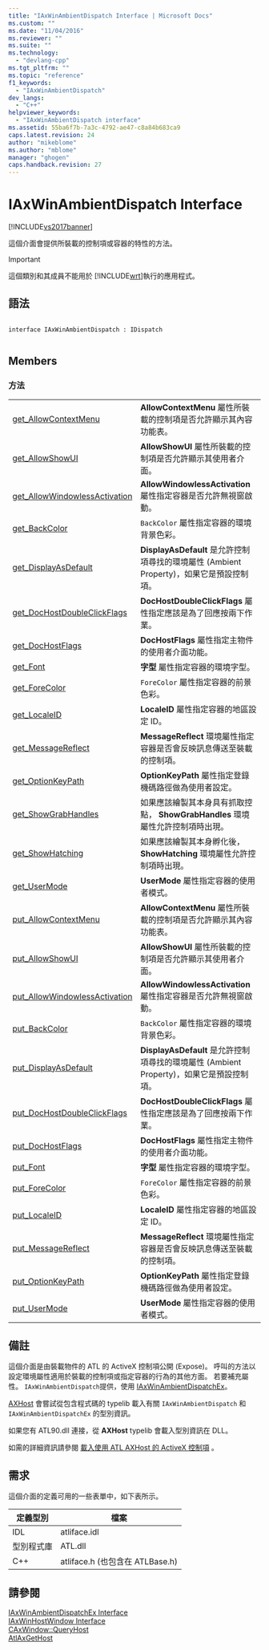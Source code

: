 ```yaml
---
title: "IAxWinAmbientDispatch Interface | Microsoft Docs"
ms.custom: ""
ms.date: "11/04/2016"
ms.reviewer: ""
ms.suite: ""
ms.technology: 
  - "devlang-cpp"
ms.tgt_pltfrm: ""
ms.topic: "reference"
f1_keywords: 
  - "IAxWinAmbientDispatch"
dev_langs: 
  - "C++"
helpviewer_keywords: 
  - "IAxWinAmbientDispatch interface"
ms.assetid: 55ba6f7b-7a3c-4792-ae47-c8a84b683ca9
caps.latest.revision: 24
author: "mikeblome"
ms.author: "mblome"
manager: "ghogen"
caps.handback.revision: 27
---
```

# IAxWinAmbientDispatch Interface
[!INCLUDE[vs2017banner](../../assembler/inline/includes/vs2017banner.md)]

這個介面會提供所裝載的控制項或容器的特性的方法。  
  
> [!IMPORTANT]
>  這個類別和其成員不能用於 [!INCLUDE[wrt](../../atl/reference/includes/wrt_md.md)]執行的應用程式。  
  
## 語法  
  
```  
  
interface IAxWinAmbientDispatch : IDispatch  
  
```  
  
## Members  
  
### 方法  
  
|||  
|-|-|  
|[get\_AllowContextMenu](../Topic/IAxWinAmbientDispatch::get_AllowContextMenu.md)|**AllowContextMenu** 屬性所裝載的控制項是否允許顯示其內容功能表。|  
|[get\_AllowShowUI](../Topic/IAxWinAmbientDispatch::get_AllowShowUI.md)|**AllowShowUI** 屬性所裝載的控制項是否允許顯示其使用者介面。|  
|[get\_AllowWindowlessActivation](../Topic/IAxWinAmbientDispatch::get_AllowWindowlessActivation.md)|**AllowWindowlessActivation** 屬性指定容器是否允許無視窗啟動。|  
|[get\_BackColor](../Topic/IAxWinAmbientDispatch::get_BackColor.md)|`BackColor` 屬性指定容器的環境背景色彩。|  
|[get\_DisplayAsDefault](../Topic/IAxWinAmbientDispatch::get_DisplayAsDefault.md)|**DisplayAsDefault** 是允許控制項尋找的環境屬性 \(Ambient Property\)，如果它是預設控制項。|  
|[get\_DocHostDoubleClickFlags](../Topic/IAxWinAmbientDispatch::get_DocHostDoubleClickFlags.md)|**DocHostDoubleClickFlags** 屬性指定應該是為了回應按兩下作業。|  
|[get\_DocHostFlags](../Topic/IAxWinAmbientDispatch::get_DocHostFlags.md)|**DocHostFlags** 屬性指定主物件的使用者介面功能。|  
|[get\_Font](../Topic/IAxWinAmbientDispatch::get_Font.md)|**字型** 屬性指定容器的環境字型。|  
|[get\_ForeColor](../Topic/IAxWinAmbientDispatch::get_ForeColor.md)|`ForeColor` 屬性指定容器的前景色彩。|  
|[get\_LocaleID](../Topic/IAxWinAmbientDispatch::get_LocaleID.md)|**LocaleID** 屬性指定容器的地區設定 ID。|  
|[get\_MessageReflect](../Topic/IAxWinAmbientDispatch::get_MessageReflect.md)|**MessageReflect** 環境屬性指定容器是否會反映訊息傳送至裝載的控制項。|  
|[get\_OptionKeyPath](../Topic/IAxWinAmbientDispatch::get_OptionKeyPath.md)|**OptionKeyPath** 屬性指定登錄機碼路徑做為使用者設定。|  
|[get\_ShowGrabHandles](../Topic/IAxWinAmbientDispatch::get_ShowGrabHandles.md)|如果應該繪製其本身具有抓取控點， **ShowGrabHandles** 環境屬性允許控制項時出現。|  
|[get\_ShowHatching](../Topic/IAxWinAmbientDispatch::get_ShowHatching.md)|如果應該繪製其本身孵化後， **ShowHatching** 環境屬性允許控制項時出現。|  
|[get\_UserMode](../Topic/IAxWinAmbientDispatch::get_UserMode.md)|**UserMode** 屬性指定容器的使用者模式。|  
|[put\_AllowContextMenu](../Topic/IAxWinAmbientDispatch::put_AllowContextMenu.md)|**AllowContextMenu** 屬性所裝載的控制項是否允許顯示其內容功能表。|  
|[put\_AllowShowUI](../Topic/IAxWinAmbientDispatch::put_AllowShowUI.md)|**AllowShowUI** 屬性所裝載的控制項是否允許顯示其使用者介面。|  
|[put\_AllowWindowlessActivation](../Topic/IAxWinAmbientDispatch::put_AllowWindowlessActivation.md)|**AllowWindowlessActivation** 屬性指定容器是否允許無視窗啟動。|  
|[put\_BackColor](../Topic/IAxWinAmbientDispatch::put_BackColor.md)|`BackColor` 屬性指定容器的環境背景色彩。|  
|[put\_DisplayAsDefault](../Topic/IAxWinAmbientDispatch::put_DisplayAsDefault.md)|**DisplayAsDefault** 是允許控制項尋找的環境屬性 \(Ambient Property\)，如果它是預設控制項。|  
|[put\_DocHostDoubleClickFlags](../Topic/IAxWinAmbientDispatch::put_DocHostDoubleClickFlags.md)|**DocHostDoubleClickFlags** 屬性指定應該是為了回應按兩下作業。|  
|[put\_DocHostFlags](../Topic/IAxWinAmbientDispatch::put_DocHostFlags.md)|**DocHostFlags** 屬性指定主物件的使用者介面功能。|  
|[put\_Font](../Topic/IAxWinAmbientDispatch::put_Font.md)|**字型** 屬性指定容器的環境字型。|  
|[put\_ForeColor](../Topic/IAxWinAmbientDispatch::put_ForeColor.md)|`ForeColor` 屬性指定容器的前景色彩。|  
|[put\_LocaleID](../Topic/IAxWinAmbientDispatch::put_LocaleID.md)|**LocaleID** 屬性指定容器的地區設定 ID。|  
|[put\_MessageReflect](../Topic/IAxWinAmbientDispatch::put_MessageReflect.md)|**MessageReflect** 環境屬性指定容器是否會反映訊息傳送至裝載的控制項。|  
|[put\_OptionKeyPath](../Topic/IAxWinAmbientDispatch::put_OptionKeyPath.md)|**OptionKeyPath** 屬性指定登錄機碼路徑做為使用者設定。|  
|[put\_UserMode](../Topic/IAxWinAmbientDispatch::put_UserMode.md)|**UserMode** 屬性指定容器的使用者模式。|  
  
## 備註  
 這個介面是由裝載物件的 ATL 的 ActiveX 控制項公開 \(Expose\)。  呼叫的方法以設定環境屬性適用於裝載的控制項或指定容器的行為的其他方面。  若要補充屬性。 `IAxWinAmbientDispatch`提供，使用 [IAxWinAmbientDispatchEx](../../atl/reference/iaxwinambientdispatchex-interface.md)。  
  
 [AXHost](https://msdn.microsoft.com/en-us/library/system.windows.forms.axhost.aspx) 會嘗試從包含程式碼的 typelib 載入有關 `IAxWinAmbientDispatch` 和 `IAxWinAmbientDispatchEx` 的型別資訊。  
  
 如果您有 ATL90.dll 連接，從 **AXHost** typelib 會載入型別資訊在 DLL。  
  
 如需的詳細資訊請參閱 [載入使用 ATL AXHost 的 ActiveX 控制項](../../atl/hosting-activex-controls-using-atl-axhost.md) 。  
  
## 需求  
 這個介面的定義可用的一些表單中，如下表所示。  
  
|定義型別|檔案|  
|----------|--------|  
|IDL|atliface.idl|  
|型別程式庫|ATL.dll|  
|C\+\+|atliface.h \(也包含在 ATLBase.h\)|  
  
## 請參閱  
 [IAxWinAmbientDispatchEx Interface](../../atl/reference/iaxwinambientdispatchex-interface.md)   
 [IAxWinHostWindow Interface](../../atl/reference/iaxwinhostwindow-interface.md)   
 [CAxWindow::QueryHost](../Topic/CAxWindow::QueryHost.md)   
 [AtlAxGetHost](../Topic/AtlAxGetHost.md)